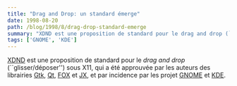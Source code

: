 ```yaml
---
title: "Drag and Drop: un standard émerge"
date: 1998-08-20
path: /blog/1998/8/drag-drop-standard-emerge
summary: "XDND est une proposition de standard pour le drag and drop (``glisser/déposer'') sous X11, qui a été approuvée par les auteurs des librairies Gtk, Qt, FOX et JX, et par incidence par les projet GNOME et KDE."
tags: ['GNOME', 'KDE']
---
```


<P>
<A HREF="http://www.cco.caltech.edu/~jafl/xdnd/">XDND</A> est une proposition
de standard pour le <EM>drag and drop</EM> (``glisser/déposer'') sous X11,
qui a été approuvée par les auteurs des librairies
<A HREF="http://www.gtk.org/">Gtk</A>, <A HREF="http://www.troll.no/">Qt</A>,
<A HREF="http://cyberia.cfdrc.com/FOX/fox.html">FOX</A> et
<A HREF="http://www.cco.caltech.edu/~jafl/jx/">JX</A>, et par incidence
par les projet <A HREF="http://www.gnome.org/">GNOME</A> et
<A HREF="http://www.kde.org/">KDE</A>.
</P>


